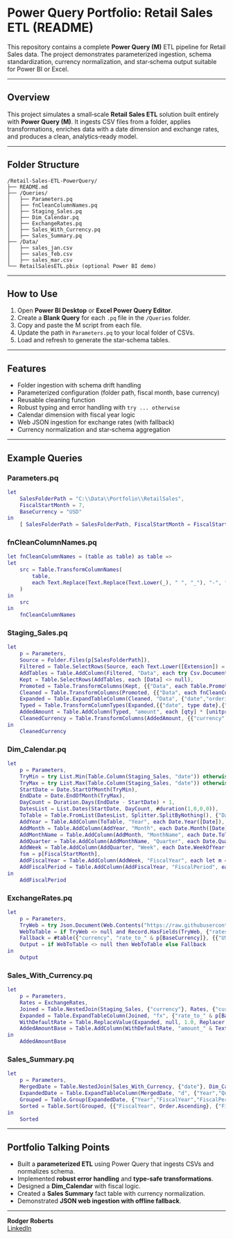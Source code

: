 # Power Query Portfolio: Retail Sales ETL (README)

This repository contains a complete **Power Query (M)** ETL pipeline for Retail Sales data. The project demonstrates parameterized ingestion, schema standardization, currency normalization, and star‑schema output suitable for Power BI or Excel.

---

## Overview
This project simulates a small‑scale **Retail Sales ETL** solution built entirely with **Power Query (M)**. It ingests CSV files from a folder, applies transformations, enriches data with a date dimension and exchange rates, and produces a clean, analytics‑ready model.

---

## Folder Structure
```
/Retail-Sales-ETL-PowerQuery/
├── README.md
├── /Queries/
│   ├── Parameters.pq
│   ├── fnCleanColumnNames.pq
│   ├── Staging_Sales.pq
│   ├── Dim_Calendar.pq
│   ├── ExchangeRates.pq
│   ├── Sales_With_Currency.pq
│   ├── Sales_Summary.pq
├── /Data/
│   ├── sales_jan.csv
│   ├── sales_feb.csv
│   ├── sales_mar.csv
└── RetailSalesETL.pbix (optional Power BI demo)
```

---

## How to Use
1. Open **Power BI Desktop** or **Excel Power Query Editor**.
2. Create a **Blank Query** for each `.pq` file in the `/Queries` folder.
3. Copy and paste the M script from each file.
4. Update the path in `Parameters.pq` to your local folder of CSVs.
5. Load and refresh to generate the star‑schema tables.

---

## Features
- Folder ingestion with schema drift handling
- Parameterized configuration (folder path, fiscal month, base currency)
- Reusable cleaning function
- Robust typing and error handling with `try ... otherwise`
- Calendar dimension with fiscal year logic
- Web JSON ingestion for exchange rates (with fallback)
- Currency normalization and star‑schema aggregation

---

##  Example Queries
### Parameters.pq
```m
let
    SalesFolderPath = "C:\\Data\\Portfolio\\RetailSales",
    FiscalStartMonth = 7,
    BaseCurrency = "USD"
in
    [ SalesFolderPath = SalesFolderPath, FiscalStartMonth = FiscalStartMonth, BaseCurrency = BaseCurrency ]
```

### fnCleanColumnNames.pq
```m
let fnCleanColumnNames = (table as table) as table =>
let
    src = Table.TransformColumnNames(
        table,
        each Text.Replace(Text.Replace(Text.Lower(_), " ", "_"), "-", "_")
    )
in
    src
in
    fnCleanColumnNames
```

### Staging_Sales.pq
```m
let
    p = Parameters,
    Source = Folder.Files(p[SalesFolderPath]),
    Filtered = Table.SelectRows(Source, each Text.Lower([Extension]) = ".csv"),
    AddTables = Table.AddColumn(Filtered, "Data", each try Csv.Document(File.Contents([Folder Path] & [Name]), [Delimiter=",", Columns=7, Encoding=65001, QuoteStyle=QuoteStyle.Csv]) otherwise null),
    Kept = Table.SelectRows(AddTables, each [Data] <> null),
    Promoted = Table.TransformColumns(Kept, {{"Data", each Table.PromoteHeaders(_, [PromoteAllScalars=true])}}),
    Cleaned = Table.TransformColumns(Promoted, {{"Data", each fnCleanColumnNames(_)}}),
    Expanded = Table.ExpandTableColumn(Cleaned, "Data", {"date","orderid","store","sku","qty","unitprice","currency"}, {"date","orderid","store","sku","qty","unitprice","currency"}),
    Typed = Table.TransformColumnTypes(Expanded,{{"date", type date},{"orderid", type text},{"store", type text},{"sku", type text},{"qty", Int64.Type},{"unitprice", type number},{"currency", type text}}),
    AddedAmount = Table.AddColumn(Typed, "amount", each [qty] * [unitprice], type number),
    CleanedCurrency = Table.TransformColumns(AddedAmount, {{"currency", each Text.Upper(_), type text}})
in
    CleanedCurrency
```

### Dim_Calendar.pq
```m
let
    p = Parameters,
    TryMin = try List.Min(Table.Column(Staging_Sales, "date")) otherwise #date(2024,1,1),
    TryMax = try List.Max(Table.Column(Staging_Sales, "date")) otherwise #date(2026,12,31),
    StartDate = Date.StartOfMonth(TryMin),
    EndDate = Date.EndOfMonth(TryMax),
    DayCount = Duration.Days(EndDate - StartDate) + 1,
    DatesList = List.Dates(StartDate, DayCount, #duration(1,0,0,0)),
    ToTable = Table.FromList(DatesList, Splitter.SplitByNothing(), {"Date"}),
    AddYear = Table.AddColumn(ToTable, "Year", each Date.Year([Date]), Int64.Type),
    AddMonth = Table.AddColumn(AddYear, "Month", each Date.Month([Date]), Int64.Type),
    AddMonthName = Table.AddColumn(AddMonth, "MonthName", each Date.ToText([Date], "MMM"), type text),
    AddQuarter = Table.AddColumn(AddMonthName, "Quarter", each Date.QuarterOfYear([Date]), Int64.Type),
    AddWeek = Table.AddColumn(AddQuarter, "Week", each Date.WeekOfYear([Date]), Int64.Type),
    fsm = p[FiscalStartMonth],
    AddFiscalYear = Table.AddColumn(AddWeek, "FiscalYear", each let m = [Month] in if m >= fsm then [Year] else [Year]-1, Int64.Type),
    AddFiscalPeriod = Table.AddColumn(AddFiscalYear, "FiscalPeriod", each let m=[Month] in if m >= fsm then m - fsm + 1 else m + (12 - fsm + 1), Int64.Type)
in
    AddFiscalPeriod
```

### ExchangeRates.pq
```m
let
    p = Parameters,
    TryWeb = try Json.Document(Web.Contents("https://raw.githubusercontent.com/PublicAPIs-Example/data/main/sample_fx.json", [Timeout=#duration(0,0,30,0)])) otherwise null,
    WebToTable = if TryWeb <> null and Record.HasFields(TryWeb, {"rates"}) then let rates = TryWeb[rates], toList = Record.ToTable(rates), Renamed = Table.RenameColumns(toList, {{"Name","currency"},{"Value","rate_to_" & p[BaseCurrency]}}), Typed = Table.TransformColumnTypes(Renamed, {{"currency", type text}, {"rate_to_" & p[BaseCurrency], type number}}) in Typed else null,
    Fallback = #table({"currency", "rate_to_" & p[BaseCurrency]}, {{"USD", 1.0},{"EUR", 1.08},{"GBP", 1.27},{"JPY", 0.0066},{"CAD", 0.73}}),
    Output = if WebToTable <> null then WebToTable else Fallback
in
    Output
```

### Sales_With_Currency.pq
```m
let
    p = Parameters,
    Rates = ExchangeRates,
    Joined = Table.NestedJoin(Staging_Sales, {"currency"}, Rates, {"currency"}, "fx", JoinKind.LeftOuter),
    Expanded = Table.ExpandTableColumn(Joined, "fx", {"rate_to_" & p[BaseCurrency]}, {"rate_to_base"}),
    WithDefaultRate = Table.ReplaceValue(Expanded, null, 1.0, Replacer.ReplaceValue, {"rate_to_base"}),
    AddedAmountBase = Table.AddColumn(WithDefaultRate, "amount_" & Text.Lower(p[BaseCurrency]), each [amount] * [rate_to_base], type number)
in
    AddedAmountBase
```

### Sales_Summary.pq
```m
let
    p = Parameters,
    MergedDate = Table.NestedJoin(Sales_With_Currency, {"date"}, Dim_Calendar, {"Date"}, "d", JoinKind.LeftOuter),
    ExpandedDate = Table.ExpandTableColumn(MergedDate, "d", {"Year","Quarter","Month","MonthName","FiscalYear","FiscalPeriod"}, {"Year","Quarter","Month","MonthName","FiscalYear","FiscalPeriod"}),
    Grouped = Table.Group(ExpandedDate, {"Year","FiscalYear","FiscalPeriod","Month","MonthName","store","sku"}, {{"Orders", each List.NonNullCount([orderid]), Int64.Type}, {"Units", each List.Sum([qty]), Int64.Type}, {"Sales", each List.Sum([amount]), type number}, {"Sales_" & Text.Upper(p[BaseCurrency]), each List.Sum([amount_" & Text.Lower(p[BaseCurrency]) & "]), type number}}),
    Sorted = Table.Sort(Grouped, {{"FiscalYear", Order.Ascending}, {"FiscalPeriod", Order.Ascending}, {"store", Order.Ascending}, {"sku", Order.Ascending}})
in
    Sorted
```

---

## Portfolio Talking Points
- Built a **parameterized ETL** using Power Query that ingests CSVs and normalizes schema.
- Implemented **robust error handling** and **type-safe transformations**.
- Designed a **Dim_Calendar** with fiscal logic.
- Created a **Sales Summary** fact table with currency normalization.
- Demonstrated **JSON web ingestion with offline fallback**.

---


**Rodger Roberts**  
[LinkedIn](https://www.linkedin.com/in/rodger-roberts/) 

